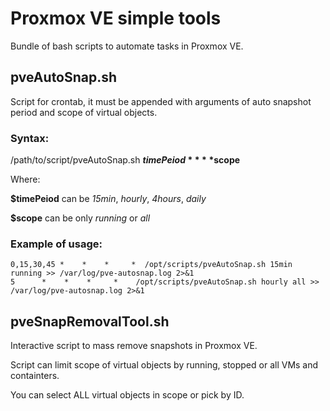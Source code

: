 # Proxmox VE simple tools
Bundle of bash scripts to automate tasks in Proxmox VE.

## pveAutoSnap.sh ## 
Script for crontab, it must be appended with arguments of auto snapshot period and scope of virtual objects.

### Syntax: ###
/path/to/script/pveAutoSnap.sh **$timePeiod** **$scope**

Where:

**$timePeiod** can be *15min*, *hourly*, *4hours*, *daily*

**$scope** can be only *running* or *all*

### Example of usage: ###
```
0,15,30,45 *    *    *     *  /opt/scripts/pveAutoSnap.sh 15min running >> /var/log/pve-autosnap.log 2>&1
5      *    *    *     *    /opt/scripts/pveAutoSnap.sh hourly all >> /var/log/pve-autosnap.log 2>&1
```

## pveSnapRemovalTool.sh ##
Interactive script to mass remove snapshots in Proxmox VE.

Script can limit scope of virtual objects by running, stopped or all VMs and containters.

You can select ALL virtual objects in scope or pick by ID.
